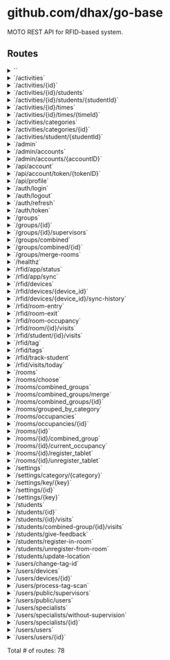 # github.com/dhax/go-base

MOTO REST API for RFID-based system.

## Routes

<details>
<summary>``</summary>

- [Recoverer]()
- [RequestID]()
- [github.com/dhax/go-base/api.New.Timeout.func3]()
- [github.com/dhax/go-base/api.New.NewStructuredLogger.RequestLogger.func7]()
- [github.com/dhax/go-base/api.New.SetContentType.func4]()
- ****
	- _GET_
		- [New.SPAHandler.func5]()

</details>
<details>
<summary>`/activities`</summary>

- [Recoverer]()
- [RequestID]()
- [github.com/dhax/go-base/api.New.Timeout.func3]()
- [github.com/dhax/go-base/api.New.NewStructuredLogger.RequestLogger.func7]()
- [github.com/dhax/go-base/api.New.SetContentType.func4]()
- **/activities**
	- ****
		- **/**
			- _POST_
				- [hax/go-base/api/activity.(*Resource).createActivityGroup-fm]()
			- _GET_
				- [hax/go-base/api/activity.(*Resource).listActivityGroups-fm]()

</details>
<details>
<summary>`/activities/{id}`</summary>

- [Recoverer]()
- [RequestID]()
- [github.com/dhax/go-base/api.New.Timeout.func3]()
- [github.com/dhax/go-base/api.New.NewStructuredLogger.RequestLogger.func7]()
- [github.com/dhax/go-base/api.New.SetContentType.func4]()
- **/activities**
	- ****
		- **/{id}**
			- **/**
				- _PUT_
					- [hax/go-base/api/activity.(*Resource).updateActivityGroup-fm]()
				- _DELETE_
					- [hax/go-base/api/activity.(*Resource).deleteActivityGroup-fm]()
				- _GET_
					- [hax/go-base/api/activity.(*Resource).getActivityGroup-fm]()

</details>
<details>
<summary>`/activities/{id}/students`</summary>

- [Recoverer]()
- [RequestID]()
- [github.com/dhax/go-base/api.New.Timeout.func3]()
- [github.com/dhax/go-base/api.New.NewStructuredLogger.RequestLogger.func7]()
- [github.com/dhax/go-base/api.New.SetContentType.func4]()
- **/activities**
	- ****
		- **/{id}**
			- **/students**
				- **/**
					- _GET_
						- [hax/go-base/api/activity.(*Resource).listEnrolledStudents-fm]()

</details>
<details>
<summary>`/activities/{id}/students/{studentId}`</summary>

- [Recoverer]()
- [RequestID]()
- [github.com/dhax/go-base/api.New.Timeout.func3]()
- [github.com/dhax/go-base/api.New.NewStructuredLogger.RequestLogger.func7]()
- [github.com/dhax/go-base/api.New.SetContentType.func4]()
- **/activities**
	- ****
		- **/{id}**
			- **/students**
				- **/{studentId}**
					- _DELETE_
						- [hax/go-base/api/activity.(*Resource).unenrollStudent-fm]()
					- _POST_
						- [hax/go-base/api/activity.(*Resource).enrollStudent-fm]()

</details>
<details>
<summary>`/activities/{id}/times`</summary>

- [Recoverer]()
- [RequestID]()
- [github.com/dhax/go-base/api.New.Timeout.func3]()
- [github.com/dhax/go-base/api.New.NewStructuredLogger.RequestLogger.func7]()
- [github.com/dhax/go-base/api.New.SetContentType.func4]()
- **/activities**
	- ****
		- **/{id}**
			- **/times**
				- **/**
					- _GET_
						- [hax/go-base/api/activity.(*Resource).listAgTimes-fm]()
					- _POST_
						- [hax/go-base/api/activity.(*Resource).createAgTime-fm]()

</details>
<details>
<summary>`/activities/{id}/times/{timeId}`</summary>

- [Recoverer]()
- [RequestID]()
- [github.com/dhax/go-base/api.New.Timeout.func3]()
- [github.com/dhax/go-base/api.New.NewStructuredLogger.RequestLogger.func7]()
- [github.com/dhax/go-base/api.New.SetContentType.func4]()
- **/activities**
	- ****
		- **/{id}**
			- **/times**
				- **/{timeId}**
					- **/**
						- _PUT_
							- [hax/go-base/api/activity.(*Resource).updateAgTime-fm]()
						- _DELETE_
							- [hax/go-base/api/activity.(*Resource).deleteAgTime-fm]()

</details>
<details>
<summary>`/activities/categories`</summary>

- [Recoverer]()
- [RequestID]()
- [github.com/dhax/go-base/api.New.Timeout.func3]()
- [github.com/dhax/go-base/api.New.NewStructuredLogger.RequestLogger.func7]()
- [github.com/dhax/go-base/api.New.SetContentType.func4]()
- **/activities**
	- **/categories**
		- **/**
			- _POST_
				- [hax/go-base/api/activity.(*Resource).createCategory-fm]()
			- _GET_
				- [hax/go-base/api/activity.(*Resource).listCategories-fm]()

</details>
<details>
<summary>`/activities/categories/{id}`</summary>

- [Recoverer]()
- [RequestID]()
- [github.com/dhax/go-base/api.New.Timeout.func3]()
- [github.com/dhax/go-base/api.New.NewStructuredLogger.RequestLogger.func7]()
- [github.com/dhax/go-base/api.New.SetContentType.func4]()
- **/activities**
	- **/categories**
		- **/{id}**
			- **/**
				- _PUT_
					- [hax/go-base/api/activity.(*Resource).updateCategory-fm]()
				- _DELETE_
					- [hax/go-base/api/activity.(*Resource).deleteCategory-fm]()
				- _GET_
					- [hax/go-base/api/activity.(*Resource).getCategory-fm]()

</details>
<details>
<summary>`/activities/student/{studentId}`</summary>

- [Recoverer]()
- [RequestID]()
- [github.com/dhax/go-base/api.New.Timeout.func3]()
- [github.com/dhax/go-base/api.New.NewStructuredLogger.RequestLogger.func7]()
- [github.com/dhax/go-base/api.New.SetContentType.func4]()
- **/activities**
	- **/student/{studentId}**
		- _GET_
			- [Authenticator]()
			- [hax/go-base/api/activity.(*Resource).listStudentAgs-fm]()

</details>
<details>
<summary>`/admin`</summary>

- [Recoverer]()
- [RequestID]()
- [github.com/dhax/go-base/api.New.Timeout.func3]()
- [github.com/dhax/go-base/api.New.NewStructuredLogger.RequestLogger.func7]()
- [github.com/dhax/go-base/api.New.SetContentType.func4]()
- **/admin**
	- [github.com/dhax/go-base/api/admin.(*API).Router.RequiresRole.func2]()
	- **/**
		- _GET_
			- [(*API).Router.func1]()

</details>
<details>
<summary>`/admin/accounts`</summary>

- [Recoverer]()
- [RequestID]()
- [github.com/dhax/go-base/api.New.Timeout.func3]()
- [github.com/dhax/go-base/api.New.NewStructuredLogger.RequestLogger.func7]()
- [github.com/dhax/go-base/api.New.SetContentType.func4]()
- **/admin**
	- [github.com/dhax/go-base/api/admin.(*API).Router.RequiresRole.func2]()
	- **/accounts**
		- **/**
			- _GET_
				- [hax/go-base/api/admin.(*AccountResource).list-fm]()
			- _POST_
				- [hax/go-base/api/admin.(*AccountResource).create-fm]()

</details>
<details>
<summary>`/admin/accounts/{accountID}`</summary>

- [Recoverer]()
- [RequestID]()
- [github.com/dhax/go-base/api.New.Timeout.func3]()
- [github.com/dhax/go-base/api.New.NewStructuredLogger.RequestLogger.func7]()
- [github.com/dhax/go-base/api.New.SetContentType.func4]()
- **/admin**
	- [github.com/dhax/go-base/api/admin.(*API).Router.RequiresRole.func2]()
	- **/accounts**
		- **/{accountID}**
			- [hax/go-base/api/admin.(*AccountResource).accountCtx-fm]()
			- **/**
				- _GET_
					- [hax/go-base/api/admin.(*AccountResource).get-fm]()
				- _PUT_
					- [hax/go-base/api/admin.(*AccountResource).update-fm]()
				- _DELETE_
					- [hax/go-base/api/admin.(*AccountResource).delete-fm]()

</details>
<details>
<summary>`/api/account`</summary>

- [Recoverer]()
- [RequestID]()
- [github.com/dhax/go-base/api.New.Timeout.func3]()
- [github.com/dhax/go-base/api.New.NewStructuredLogger.RequestLogger.func7]()
- [github.com/dhax/go-base/api.New.SetContentType.func4]()
- **/api**
	- **/account**
		- [hax/go-base/api/app.(*AccountResource).accountCtx-fm]()
		- **/**
			- _PUT_
				- [hax/go-base/api/app.(*AccountResource).update-fm]()
			- _DELETE_
				- [hax/go-base/api/app.(*AccountResource).delete-fm]()
			- _GET_
				- [hax/go-base/api/app.(*AccountResource).get-fm]()

</details>
<details>
<summary>`/api/account/token/{tokenID}`</summary>

- [Recoverer]()
- [RequestID]()
- [github.com/dhax/go-base/api.New.Timeout.func3]()
- [github.com/dhax/go-base/api.New.NewStructuredLogger.RequestLogger.func7]()
- [github.com/dhax/go-base/api.New.SetContentType.func4]()
- **/api**
	- **/account**
		- [hax/go-base/api/app.(*AccountResource).accountCtx-fm]()
		- **/token/{tokenID}**
			- **/**
				- _DELETE_
					- [hax/go-base/api/app.(*AccountResource).deleteToken-fm]()
				- _PUT_
					- [hax/go-base/api/app.(*AccountResource).updateToken-fm]()

</details>
<details>
<summary>`/api/profile`</summary>

- [Recoverer]()
- [RequestID]()
- [github.com/dhax/go-base/api.New.Timeout.func3]()
- [github.com/dhax/go-base/api.New.NewStructuredLogger.RequestLogger.func7]()
- [github.com/dhax/go-base/api.New.SetContentType.func4]()
- **/api**
	- **/profile**
		- [hax/go-base/api/app.(*ProfileResource).profileCtx-fm]()
		- **/**
			- _GET_
				- [hax/go-base/api/app.(*ProfileResource).get-fm]()
			- _PUT_
				- [hax/go-base/api/app.(*ProfileResource).update-fm]()

</details>
<details>
<summary>`/auth/login`</summary>

- [Recoverer]()
- [RequestID]()
- [github.com/dhax/go-base/api.New.Timeout.func3]()
- [github.com/dhax/go-base/api.New.NewStructuredLogger.RequestLogger.func7]()
- [github.com/dhax/go-base/api.New.SetContentType.func4]()
- **/auth**
	- [github.com/dhax/go-base/auth/pwdless.(*Resource).Router.SetContentType.func2]()
	- **/login**
		- _POST_
			- [hax/go-base/auth/pwdless.(*Resource).login-fm]()

</details>
<details>
<summary>`/auth/logout`</summary>

- [Recoverer]()
- [RequestID]()
- [github.com/dhax/go-base/api.New.Timeout.func3]()
- [github.com/dhax/go-base/api.New.NewStructuredLogger.RequestLogger.func7]()
- [github.com/dhax/go-base/api.New.SetContentType.func4]()
- **/auth**
	- [github.com/dhax/go-base/auth/pwdless.(*Resource).Router.SetContentType.func2]()
	- **/logout**
		- _POST_
			- [github.com/dhax/go-base/auth/pwdless.(*Resource).Router.func1.(*TokenAuth).Verifier.Verifier.Verify.1]()
			- [AuthenticateRefreshJWT]()
			- [hax/go-base/auth/pwdless.(*Resource).logout-fm]()

</details>
<details>
<summary>`/auth/refresh`</summary>

- [Recoverer]()
- [RequestID]()
- [github.com/dhax/go-base/api.New.Timeout.func3]()
- [github.com/dhax/go-base/api.New.NewStructuredLogger.RequestLogger.func7]()
- [github.com/dhax/go-base/api.New.SetContentType.func4]()
- **/auth**
	- [github.com/dhax/go-base/auth/pwdless.(*Resource).Router.SetContentType.func2]()
	- **/refresh**
		- _POST_
			- [github.com/dhax/go-base/auth/pwdless.(*Resource).Router.func1.(*TokenAuth).Verifier.Verifier.Verify.1]()
			- [AuthenticateRefreshJWT]()
			- [hax/go-base/auth/pwdless.(*Resource).refresh-fm]()

</details>
<details>
<summary>`/auth/token`</summary>

- [Recoverer]()
- [RequestID]()
- [github.com/dhax/go-base/api.New.Timeout.func3]()
- [github.com/dhax/go-base/api.New.NewStructuredLogger.RequestLogger.func7]()
- [github.com/dhax/go-base/api.New.SetContentType.func4]()
- **/auth**
	- [github.com/dhax/go-base/auth/pwdless.(*Resource).Router.SetContentType.func2]()
	- **/token**
		- _POST_
			- [hax/go-base/auth/pwdless.(*Resource).token-fm]()

</details>
<details>
<summary>`/groups`</summary>

- [Recoverer]()
- [RequestID]()
- [github.com/dhax/go-base/api.New.Timeout.func3]()
- [github.com/dhax/go-base/api.New.NewStructuredLogger.RequestLogger.func7]()
- [github.com/dhax/go-base/api.New.SetContentType.func4]()
- **/groups**
	- ****
		- **/**
			- _GET_
				- [hax/go-base/api/group.(*Resource).listGroups-fm]()
			- _POST_
				- [hax/go-base/api/group.(*Resource).createGroup-fm]()

</details>
<details>
<summary>`/groups/{id}`</summary>

- [Recoverer]()
- [RequestID]()
- [github.com/dhax/go-base/api.New.Timeout.func3]()
- [github.com/dhax/go-base/api.New.NewStructuredLogger.RequestLogger.func7]()
- [github.com/dhax/go-base/api.New.SetContentType.func4]()
- **/groups**
	- ****
		- **/{id}**
			- **/**
				- _PUT_
					- [hax/go-base/api/group.(*Resource).updateGroup-fm]()
				- _DELETE_
					- [hax/go-base/api/group.(*Resource).deleteGroup-fm]()
				- _GET_
					- [hax/go-base/api/group.(*Resource).getGroup-fm]()

</details>
<details>
<summary>`/groups/{id}/supervisors`</summary>

- [Recoverer]()
- [RequestID]()
- [github.com/dhax/go-base/api.New.Timeout.func3]()
- [github.com/dhax/go-base/api.New.NewStructuredLogger.RequestLogger.func7]()
- [github.com/dhax/go-base/api.New.SetContentType.func4]()
- **/groups**
	- ****
		- **/{id}**
			- **/supervisors**
				- _POST_
					- [hax/go-base/api/group.(*Resource).updateGroupSupervisors-fm]()

</details>
<details>
<summary>`/groups/combined`</summary>

- [Recoverer]()
- [RequestID]()
- [github.com/dhax/go-base/api.New.Timeout.func3]()
- [github.com/dhax/go-base/api.New.NewStructuredLogger.RequestLogger.func7]()
- [github.com/dhax/go-base/api.New.SetContentType.func4]()
- **/groups**
	- **/combined**
		- **/**
			- _GET_
				- [hax/go-base/api/group.(*Resource).listCombinedGroups-fm]()
			- _POST_
				- [hax/go-base/api/group.(*Resource).createCombinedGroup-fm]()

</details>
<details>
<summary>`/groups/combined/{id}`</summary>

- [Recoverer]()
- [RequestID]()
- [github.com/dhax/go-base/api.New.Timeout.func3]()
- [github.com/dhax/go-base/api.New.NewStructuredLogger.RequestLogger.func7]()
- [github.com/dhax/go-base/api.New.SetContentType.func4]()
- **/groups**
	- **/combined**
		- **/{id}**
			- **/**
				- _GET_
					- [hax/go-base/api/group.(*Resource).getCombinedGroup-fm]()

</details>
<details>
<summary>`/groups/merge-rooms`</summary>

- [Recoverer]()
- [RequestID]()
- [github.com/dhax/go-base/api.New.Timeout.func3]()
- [github.com/dhax/go-base/api.New.NewStructuredLogger.RequestLogger.func7]()
- [github.com/dhax/go-base/api.New.SetContentType.func4]()
- **/groups**
	- **/merge-rooms**
		- _POST_
			- [Authenticator]()
			- [hax/go-base/api/group.(*Resource).mergeRooms-fm]()

</details>
<details>
<summary>`/healthz`</summary>

- [Recoverer]()
- [RequestID]()
- [github.com/dhax/go-base/api.New.Timeout.func3]()
- [github.com/dhax/go-base/api.New.NewStructuredLogger.RequestLogger.func7]()
- [github.com/dhax/go-base/api.New.SetContentType.func4]()
- **/healthz**
	- _GET_
		- [New.func2]()

</details>
<details>
<summary>`/rfid/app/status`</summary>

- [Recoverer]()
- [RequestID]()
- [github.com/dhax/go-base/api.New.Timeout.func3]()
- [github.com/dhax/go-base/api.New.NewStructuredLogger.RequestLogger.func7]()
- [github.com/dhax/go-base/api.New.SetContentType.func4]()
- **/rfid**
	- **/app/status**
		- _GET_
			- [hax/go-base/api/rfid.(*API).handleTauriStatus-fm]()

</details>
<details>
<summary>`/rfid/app/sync`</summary>

- [Recoverer]()
- [RequestID]()
- [github.com/dhax/go-base/api.New.Timeout.func3]()
- [github.com/dhax/go-base/api.New.NewStructuredLogger.RequestLogger.func7]()
- [github.com/dhax/go-base/api.New.SetContentType.func4]()
- **/rfid**
	- **/app/sync**
		- _POST_
			- [hax/go-base/api/rfid.(*API).apiKeyAuthMiddleware-fm]()
			- [hax/go-base/api/rfid.(*API).handleTauriSync-fm]()

</details>
<details>
<summary>`/rfid/devices`</summary>

- [Recoverer]()
- [RequestID]()
- [github.com/dhax/go-base/api.New.Timeout.func3]()
- [github.com/dhax/go-base/api.New.NewStructuredLogger.RequestLogger.func7]()
- [github.com/dhax/go-base/api.New.SetContentType.func4]()
- **/rfid**
	- **/devices**
		- **/**
			- _GET_
				- [hax/go-base/api/rfid.(*API).handleListDevices-fm]()

</details>
<details>
<summary>`/rfid/devices/{device_id}`</summary>

- [Recoverer]()
- [RequestID]()
- [github.com/dhax/go-base/api.New.Timeout.func3]()
- [github.com/dhax/go-base/api.New.NewStructuredLogger.RequestLogger.func7]()
- [github.com/dhax/go-base/api.New.SetContentType.func4]()
- **/rfid**
	- **/devices**
		- **/{device_id}**
			- _GET_
				- [hax/go-base/api/rfid.(*API).handleGetDevice-fm]()
			- _PUT_
				- [hax/go-base/api/rfid.(*API).handleUpdateDevice-fm]()

</details>
<details>
<summary>`/rfid/devices/{device_id}/sync-history`</summary>

- [Recoverer]()
- [RequestID]()
- [github.com/dhax/go-base/api.New.Timeout.func3]()
- [github.com/dhax/go-base/api.New.NewStructuredLogger.RequestLogger.func7]()
- [github.com/dhax/go-base/api.New.SetContentType.func4]()
- **/rfid**
	- **/devices**
		- **/{device_id}/sync-history**
			- _GET_
				- [hax/go-base/api/rfid.(*API).handleGetDeviceSyncHistory-fm]()

</details>
<details>
<summary>`/rfid/room-entry`</summary>

- [Recoverer]()
- [RequestID]()
- [github.com/dhax/go-base/api.New.Timeout.func3]()
- [github.com/dhax/go-base/api.New.NewStructuredLogger.RequestLogger.func7]()
- [github.com/dhax/go-base/api.New.SetContentType.func4]()
- **/rfid**
	- **/room-entry**
		- _POST_
			- [hax/go-base/api/rfid.(*API).apiKeyAuthMiddleware-fm]()
			- [hax/go-base/api/rfid.(*API).handleRoomEntry-fm]()

</details>
<details>
<summary>`/rfid/room-exit`</summary>

- [Recoverer]()
- [RequestID]()
- [github.com/dhax/go-base/api.New.Timeout.func3]()
- [github.com/dhax/go-base/api.New.NewStructuredLogger.RequestLogger.func7]()
- [github.com/dhax/go-base/api.New.SetContentType.func4]()
- **/rfid**
	- **/room-exit**
		- _POST_
			- [hax/go-base/api/rfid.(*API).apiKeyAuthMiddleware-fm]()
			- [hax/go-base/api/rfid.(*API).handleRoomExit-fm]()

</details>
<details>
<summary>`/rfid/room-occupancy`</summary>

- [Recoverer]()
- [RequestID]()
- [github.com/dhax/go-base/api.New.Timeout.func3]()
- [github.com/dhax/go-base/api.New.NewStructuredLogger.RequestLogger.func7]()
- [github.com/dhax/go-base/api.New.SetContentType.func4]()
- **/rfid**
	- **/room-occupancy**
		- _GET_
			- [hax/go-base/api/rfid.(*API).apiKeyAuthMiddleware-fm]()
			- [hax/go-base/api/rfid.(*API).handleGetRoomOccupancy-fm]()

</details>
<details>
<summary>`/rfid/room/{id}/visits`</summary>

- [Recoverer]()
- [RequestID]()
- [github.com/dhax/go-base/api.New.Timeout.func3]()
- [github.com/dhax/go-base/api.New.NewStructuredLogger.RequestLogger.func7]()
- [github.com/dhax/go-base/api.New.SetContentType.func4]()
- **/rfid**
	- **/room/{id}/visits**
		- _GET_
			- [hax/go-base/api/rfid.(*API).apiKeyAuthMiddleware-fm]()
			- [hax/go-base/api/rfid.(*API).handleGetRoomVisits-fm]()

</details>
<details>
<summary>`/rfid/student/{id}/visits`</summary>

- [Recoverer]()
- [RequestID]()
- [github.com/dhax/go-base/api.New.Timeout.func3]()
- [github.com/dhax/go-base/api.New.NewStructuredLogger.RequestLogger.func7]()
- [github.com/dhax/go-base/api.New.SetContentType.func4]()
- **/rfid**
	- **/student/{id}/visits**
		- _GET_
			- [hax/go-base/api/rfid.(*API).apiKeyAuthMiddleware-fm]()
			- [hax/go-base/api/rfid.(*API).handleGetStudentVisits-fm]()

</details>
<details>
<summary>`/rfid/tag`</summary>

- [Recoverer]()
- [RequestID]()
- [github.com/dhax/go-base/api.New.Timeout.func3]()
- [github.com/dhax/go-base/api.New.NewStructuredLogger.RequestLogger.func7]()
- [github.com/dhax/go-base/api.New.SetContentType.func4]()
- **/rfid**
	- **/tag**
		- _POST_
			- [hax/go-base/api/rfid.(*API).apiKeyAuthMiddleware-fm]()
			- [hax/go-base/api/rfid.(*API).handleTagRead-fm]()

</details>
<details>
<summary>`/rfid/tags`</summary>

- [Recoverer]()
- [RequestID]()
- [github.com/dhax/go-base/api.New.Timeout.func3]()
- [github.com/dhax/go-base/api.New.NewStructuredLogger.RequestLogger.func7]()
- [github.com/dhax/go-base/api.New.SetContentType.func4]()
- **/rfid**
	- **/tags**
		- _GET_
			- [hax/go-base/api/rfid.(*API).apiKeyAuthMiddleware-fm]()
			- [hax/go-base/api/rfid.(*API).handleGetAllTags-fm]()

</details>
<details>
<summary>`/rfid/track-student`</summary>

- [Recoverer]()
- [RequestID]()
- [github.com/dhax/go-base/api.New.Timeout.func3]()
- [github.com/dhax/go-base/api.New.NewStructuredLogger.RequestLogger.func7]()
- [github.com/dhax/go-base/api.New.SetContentType.func4]()
- **/rfid**
	- **/track-student**
		- _POST_
			- [hax/go-base/api/rfid.(*API).apiKeyAuthMiddleware-fm]()
			- [hax/go-base/api/rfid.(*API).handleStudentTracking-fm]()

</details>
<details>
<summary>`/rfid/visits/today`</summary>

- [Recoverer]()
- [RequestID]()
- [github.com/dhax/go-base/api.New.Timeout.func3]()
- [github.com/dhax/go-base/api.New.NewStructuredLogger.RequestLogger.func7]()
- [github.com/dhax/go-base/api.New.SetContentType.func4]()
- **/rfid**
	- **/visits/today**
		- _GET_
			- [hax/go-base/api/rfid.(*API).apiKeyAuthMiddleware-fm]()
			- [hax/go-base/api/rfid.(*API).handleGetTodayVisits-fm]()

</details>
<details>
<summary>`/rooms`</summary>

- [Recoverer]()
- [RequestID]()
- [github.com/dhax/go-base/api.New.Timeout.func3]()
- [github.com/dhax/go-base/api.New.NewStructuredLogger.RequestLogger.func7]()
- [github.com/dhax/go-base/api.New.SetContentType.func4]()
- **/rooms**
	- **/**
		- _POST_
			- [hax/go-base/api/room.(*API).handleCreateRoom-fm]()
		- _GET_
			- [hax/go-base/api/room.(*API).handleGetRooms-fm]()

</details>
<details>
<summary>`/rooms/choose`</summary>

- [Recoverer]()
- [RequestID]()
- [github.com/dhax/go-base/api.New.Timeout.func3]()
- [github.com/dhax/go-base/api.New.NewStructuredLogger.RequestLogger.func7]()
- [github.com/dhax/go-base/api.New.SetContentType.func4]()
- **/rooms**
	- **/choose**
		- _GET_
			- [hax/go-base/api/room.(*API).handleGetRoomsForSelection-fm]()

</details>
<details>
<summary>`/rooms/combined_groups`</summary>

- [Recoverer]()
- [RequestID]()
- [github.com/dhax/go-base/api.New.Timeout.func3]()
- [github.com/dhax/go-base/api.New.NewStructuredLogger.RequestLogger.func7]()
- [github.com/dhax/go-base/api.New.SetContentType.func4]()
- **/rooms**
	- **/combined_groups**
		- **/**
			- _GET_
				- [hax/go-base/api/room.(*API).handleGetActiveCombinedGroups-fm]()

</details>
<details>
<summary>`/rooms/combined_groups/merge`</summary>

- [Recoverer]()
- [RequestID]()
- [github.com/dhax/go-base/api.New.Timeout.func3]()
- [github.com/dhax/go-base/api.New.NewStructuredLogger.RequestLogger.func7]()
- [github.com/dhax/go-base/api.New.SetContentType.func4]()
- **/rooms**
	- **/combined_groups**
		- **/merge**
			- _POST_
				- [hax/go-base/api/room.(*API).handleMergeRooms-fm]()

</details>
<details>
<summary>`/rooms/combined_groups/{id}`</summary>

- [Recoverer]()
- [RequestID]()
- [github.com/dhax/go-base/api.New.Timeout.func3]()
- [github.com/dhax/go-base/api.New.NewStructuredLogger.RequestLogger.func7]()
- [github.com/dhax/go-base/api.New.SetContentType.func4]()
- **/rooms**
	- **/combined_groups**
		- **/{id}**
			- _DELETE_
				- [hax/go-base/api/room.(*API).handleDeactivateCombinedGroup-fm]()

</details>
<details>
<summary>`/rooms/grouped_by_category`</summary>

- [Recoverer]()
- [RequestID]()
- [github.com/dhax/go-base/api.New.Timeout.func3]()
- [github.com/dhax/go-base/api.New.NewStructuredLogger.RequestLogger.func7]()
- [github.com/dhax/go-base/api.New.SetContentType.func4]()
- **/rooms**
	- **/grouped_by_category**
		- _GET_
			- [hax/go-base/api/room.(*API).handleGetRoomsGroupedByCategory-fm]()

</details>
<details>
<summary>`/rooms/occupancies`</summary>

- [Recoverer]()
- [RequestID]()
- [github.com/dhax/go-base/api.New.Timeout.func3]()
- [github.com/dhax/go-base/api.New.NewStructuredLogger.RequestLogger.func7]()
- [github.com/dhax/go-base/api.New.SetContentType.func4]()
- **/rooms**
	- **/occupancies**
		- **/**
			- _GET_
				- [hax/go-base/api/room.(*API).handleGetAllRoomOccupancies-fm]()

</details>
<details>
<summary>`/rooms/occupancies/{id}`</summary>

- [Recoverer]()
- [RequestID]()
- [github.com/dhax/go-base/api.New.Timeout.func3]()
- [github.com/dhax/go-base/api.New.NewStructuredLogger.RequestLogger.func7]()
- [github.com/dhax/go-base/api.New.SetContentType.func4]()
- **/rooms**
	- **/occupancies**
		- **/{id}**
			- _GET_
				- [hax/go-base/api/room.(*API).handleGetRoomOccupancyByID-fm]()

</details>
<details>
<summary>`/rooms/{id}`</summary>

- [Recoverer]()
- [RequestID]()
- [github.com/dhax/go-base/api.New.Timeout.func3]()
- [github.com/dhax/go-base/api.New.NewStructuredLogger.RequestLogger.func7]()
- [github.com/dhax/go-base/api.New.SetContentType.func4]()
- **/rooms**
	- **/{id}**
		- _GET_
			- [hax/go-base/api/room.(*API).handleGetRoomByID-fm]()
		- _PUT_
			- [hax/go-base/api/room.(*API).handleUpdateRoom-fm]()
		- _DELETE_
			- [hax/go-base/api/room.(*API).handleDeleteRoom-fm]()

</details>
<details>
<summary>`/rooms/{id}/combined_group`</summary>

- [Recoverer]()
- [RequestID]()
- [github.com/dhax/go-base/api.New.Timeout.func3]()
- [github.com/dhax/go-base/api.New.NewStructuredLogger.RequestLogger.func7]()
- [github.com/dhax/go-base/api.New.SetContentType.func4]()
- **/rooms**
	- **/{id}/combined_group**
		- _GET_
			- [hax/go-base/api/room.(*API).handleGetCombinedGroupForRoom-fm]()

</details>
<details>
<summary>`/rooms/{id}/current_occupancy`</summary>

- [Recoverer]()
- [RequestID]()
- [github.com/dhax/go-base/api.New.Timeout.func3]()
- [github.com/dhax/go-base/api.New.NewStructuredLogger.RequestLogger.func7]()
- [github.com/dhax/go-base/api.New.SetContentType.func4]()
- **/rooms**
	- **/{id}/current_occupancy**
		- _GET_
			- [hax/go-base/api/room.(*API).handleGetCurrentRoomOccupancy-fm]()

</details>
<details>
<summary>`/rooms/{id}/register_tablet`</summary>

- [Recoverer]()
- [RequestID]()
- [github.com/dhax/go-base/api.New.Timeout.func3]()
- [github.com/dhax/go-base/api.New.NewStructuredLogger.RequestLogger.func7]()
- [github.com/dhax/go-base/api.New.SetContentType.func4]()
- **/rooms**
	- **/{id}/register_tablet**
		- _POST_
			- [hax/go-base/api/room.(*API).handleRegisterTablet-fm]()

</details>
<details>
<summary>`/rooms/{id}/unregister_tablet`</summary>

- [Recoverer]()
- [RequestID]()
- [github.com/dhax/go-base/api.New.Timeout.func3]()
- [github.com/dhax/go-base/api.New.NewStructuredLogger.RequestLogger.func7]()
- [github.com/dhax/go-base/api.New.SetContentType.func4]()
- **/rooms**
	- **/{id}/unregister_tablet**
		- _POST_
			- [hax/go-base/api/room.(*API).handleUnregisterTablet-fm]()

</details>
<details>
<summary>`/settings`</summary>

- [Recoverer]()
- [RequestID]()
- [github.com/dhax/go-base/api.New.Timeout.func3]()
- [github.com/dhax/go-base/api.New.NewStructuredLogger.RequestLogger.func7]()
- [github.com/dhax/go-base/api.New.SetContentType.func4]()
- **/settings**
	- **/**
		- _POST_
			- [hax/go-base/api/settings.(*Resource).Create-fm]()
		- _GET_
			- [hax/go-base/api/settings.(*Resource).List-fm]()

</details>
<details>
<summary>`/settings/category/{category}`</summary>

- [Recoverer]()
- [RequestID]()
- [github.com/dhax/go-base/api.New.Timeout.func3]()
- [github.com/dhax/go-base/api.New.NewStructuredLogger.RequestLogger.func7]()
- [github.com/dhax/go-base/api.New.SetContentType.func4]()
- **/settings**
	- **/category/{category}**
		- _GET_
			- [hax/go-base/api/settings.(*Resource).GetByCategory-fm]()

</details>
<details>
<summary>`/settings/key/{key}`</summary>

- [Recoverer]()
- [RequestID]()
- [github.com/dhax/go-base/api.New.Timeout.func3]()
- [github.com/dhax/go-base/api.New.NewStructuredLogger.RequestLogger.func7]()
- [github.com/dhax/go-base/api.New.SetContentType.func4]()
- **/settings**
	- **/key/{key}**
		- _GET_
			- [hax/go-base/api/settings.(*Resource).GetByKey-fm]()

</details>
<details>
<summary>`/settings/{id}`</summary>

- [Recoverer]()
- [RequestID]()
- [github.com/dhax/go-base/api.New.Timeout.func3]()
- [github.com/dhax/go-base/api.New.NewStructuredLogger.RequestLogger.func7]()
- [github.com/dhax/go-base/api.New.SetContentType.func4]()
- **/settings**
	- **/{id}**
		- _PUT_
			- [hax/go-base/api/settings.(*Resource).Update-fm]()
		- _DELETE_
			- [hax/go-base/api/settings.(*Resource).Delete-fm]()
		- _GET_
			- [hax/go-base/api/settings.(*Resource).Get-fm]()

</details>
<details>
<summary>`/settings/{key}`</summary>

- [Recoverer]()
- [RequestID]()
- [github.com/dhax/go-base/api.New.Timeout.func3]()
- [github.com/dhax/go-base/api.New.NewStructuredLogger.RequestLogger.func7]()
- [github.com/dhax/go-base/api.New.SetContentType.func4]()
- **/settings**
	- **/{key}**
		- _PATCH_
			- [hax/go-base/api/settings.(*Resource).UpdateByKey-fm]()

</details>
<details>
<summary>`/students`</summary>

- [Recoverer]()
- [RequestID]()
- [github.com/dhax/go-base/api.New.Timeout.func3]()
- [github.com/dhax/go-base/api.New.NewStructuredLogger.RequestLogger.func7]()
- [github.com/dhax/go-base/api.New.SetContentType.func4]()
- **/students**
	- ****
		- **/**
			- _GET_
				- [hax/go-base/api/student.(*Resource).listStudents-fm]()
			- _POST_
				- [hax/go-base/api/student.(*Resource).createStudent-fm]()

</details>
<details>
<summary>`/students/{id}`</summary>

- [Recoverer]()
- [RequestID]()
- [github.com/dhax/go-base/api.New.Timeout.func3]()
- [github.com/dhax/go-base/api.New.NewStructuredLogger.RequestLogger.func7]()
- [github.com/dhax/go-base/api.New.SetContentType.func4]()
- **/students**
	- ****
		- **/{id}**
			- **/**
				- _DELETE_
					- [hax/go-base/api/student.(*Resource).deleteStudent-fm]()
				- _GET_
					- [hax/go-base/api/student.(*Resource).getStudent-fm]()
				- _PUT_
					- [hax/go-base/api/student.(*Resource).updateStudent-fm]()

</details>
<details>
<summary>`/students/{id}/visits`</summary>

- [Recoverer]()
- [RequestID]()
- [github.com/dhax/go-base/api.New.Timeout.func3]()
- [github.com/dhax/go-base/api.New.NewStructuredLogger.RequestLogger.func7]()
- [github.com/dhax/go-base/api.New.SetContentType.func4]()
- **/students**
	- ****
		- **/{id}**
			- **/visits**
				- _GET_
					- [hax/go-base/api/student.(*Resource).getStudentVisits-fm]()

</details>
<details>
<summary>`/students/combined-group/{id}/visits`</summary>

- [Recoverer]()
- [RequestID]()
- [github.com/dhax/go-base/api.New.Timeout.func3]()
- [github.com/dhax/go-base/api.New.NewStructuredLogger.RequestLogger.func7]()
- [github.com/dhax/go-base/api.New.SetContentType.func4]()
- **/students**
	- **/combined-group/{id}/visits**
		- _GET_
			- [Authenticator]()
			- [hax/go-base/api/student.(*Resource).getCombinedGroupVisits-fm]()

</details>
<details>
<summary>`/students/give-feedback`</summary>

- [Recoverer]()
- [RequestID]()
- [github.com/dhax/go-base/api.New.Timeout.func3]()
- [github.com/dhax/go-base/api.New.NewStructuredLogger.RequestLogger.func7]()
- [github.com/dhax/go-base/api.New.SetContentType.func4]()
- **/students**
	- **/give-feedback**
		- _POST_
			- [Authenticator]()
			- [hax/go-base/api/student.(*Resource).giveFeedback-fm]()

</details>
<details>
<summary>`/students/register-in-room`</summary>

- [Recoverer]()
- [RequestID]()
- [github.com/dhax/go-base/api.New.Timeout.func3]()
- [github.com/dhax/go-base/api.New.NewStructuredLogger.RequestLogger.func7]()
- [github.com/dhax/go-base/api.New.SetContentType.func4]()
- **/students**
	- **/register-in-room**
		- _POST_
			- [Authenticator]()
			- [hax/go-base/api/student.(*Resource).registerStudentInRoom-fm]()

</details>
<details>
<summary>`/students/unregister-from-room`</summary>

- [Recoverer]()
- [RequestID]()
- [github.com/dhax/go-base/api.New.Timeout.func3]()
- [github.com/dhax/go-base/api.New.NewStructuredLogger.RequestLogger.func7]()
- [github.com/dhax/go-base/api.New.SetContentType.func4]()
- **/students**
	- **/unregister-from-room**
		- _POST_
			- [Authenticator]()
			- [hax/go-base/api/student.(*Resource).unregisterStudentFromRoom-fm]()

</details>
<details>
<summary>`/students/update-location`</summary>

- [Recoverer]()
- [RequestID]()
- [github.com/dhax/go-base/api.New.Timeout.func3]()
- [github.com/dhax/go-base/api.New.NewStructuredLogger.RequestLogger.func7]()
- [github.com/dhax/go-base/api.New.SetContentType.func4]()
- **/students**
	- **/update-location**
		- _POST_
			- [Authenticator]()
			- [hax/go-base/api/student.(*Resource).updateStudentLocation-fm]()

</details>
<details>
<summary>`/users/change-tag-id`</summary>

- [Recoverer]()
- [RequestID]()
- [github.com/dhax/go-base/api.New.Timeout.func3]()
- [github.com/dhax/go-base/api.New.NewStructuredLogger.RequestLogger.func7]()
- [github.com/dhax/go-base/api.New.SetContentType.func4]()
- **/users**
	- **/change-tag-id**
		- _POST_
			- [Authenticator]()
			- [github.com/dhax/go-base/api/user.(*Resource).Router.func2.RequiresRole.4]()
			- [hax/go-base/api/user.(*Resource).changeTagID-fm]()

</details>
<details>
<summary>`/users/devices`</summary>

- [Recoverer]()
- [RequestID]()
- [github.com/dhax/go-base/api.New.Timeout.func3]()
- [github.com/dhax/go-base/api.New.NewStructuredLogger.RequestLogger.func7]()
- [github.com/dhax/go-base/api.New.SetContentType.func4]()
- **/users**
	- **/devices**
		- **/**
			- _POST_
				- [hax/go-base/api/user.(*Resource).createDevice-fm]()

</details>
<details>
<summary>`/users/devices/{id}`</summary>

- [Recoverer]()
- [RequestID]()
- [github.com/dhax/go-base/api.New.Timeout.func3]()
- [github.com/dhax/go-base/api.New.NewStructuredLogger.RequestLogger.func7]()
- [github.com/dhax/go-base/api.New.SetContentType.func4]()
- **/users**
	- **/devices**
		- **/{id}**
			- **/**
				- _DELETE_
					- [hax/go-base/api/user.(*Resource).deleteDevice-fm]()
				- _GET_
					- [hax/go-base/api/user.(*Resource).getDevice-fm]()

</details>
<details>
<summary>`/users/process-tag-scan`</summary>

- [Recoverer]()
- [RequestID]()
- [github.com/dhax/go-base/api.New.Timeout.func3]()
- [github.com/dhax/go-base/api.New.NewStructuredLogger.RequestLogger.func7]()
- [github.com/dhax/go-base/api.New.SetContentType.func4]()
- **/users**
	- **/process-tag-scan**
		- _POST_
			- [Authenticator]()
			- [github.com/dhax/go-base/api/user.(*Resource).Router.func2.RequiresRole.4]()
			- [hax/go-base/api/user.(*Resource).processTagScan-fm]()

</details>
<details>
<summary>`/users/public/supervisors`</summary>

- [Recoverer]()
- [RequestID]()
- [github.com/dhax/go-base/api.New.Timeout.func3]()
- [github.com/dhax/go-base/api.New.NewStructuredLogger.RequestLogger.func7]()
- [github.com/dhax/go-base/api.New.SetContentType.func4]()
- **/users**
	- **/public**
		- **/supervisors**
			- _GET_
				- [hax/go-base/api/user.(*Resource).listSupervisorsPublic-fm]()

</details>
<details>
<summary>`/users/public/users`</summary>

- [Recoverer]()
- [RequestID]()
- [github.com/dhax/go-base/api.New.Timeout.func3]()
- [github.com/dhax/go-base/api.New.NewStructuredLogger.RequestLogger.func7]()
- [github.com/dhax/go-base/api.New.SetContentType.func4]()
- **/users**
	- **/public**
		- **/users**
			- _GET_
				- [hax/go-base/api/user.(*Resource).listUsersPublic-fm]()

</details>
<details>
<summary>`/users/specialists`</summary>

- [Recoverer]()
- [RequestID]()
- [github.com/dhax/go-base/api.New.Timeout.func3]()
- [github.com/dhax/go-base/api.New.NewStructuredLogger.RequestLogger.func7]()
- [github.com/dhax/go-base/api.New.SetContentType.func4]()
- **/users**
	- **/specialists**
		- **/**
			- _GET_
				- [hax/go-base/api/user.(*Resource).listSpecialists-fm]()
			- _POST_
				- [hax/go-base/api/user.(*Resource).createSpecialist-fm]()

</details>
<details>
<summary>`/users/specialists/without-supervision`</summary>

- [Recoverer]()
- [RequestID]()
- [github.com/dhax/go-base/api.New.Timeout.func3]()
- [github.com/dhax/go-base/api.New.NewStructuredLogger.RequestLogger.func7]()
- [github.com/dhax/go-base/api.New.SetContentType.func4]()
- **/users**
	- **/specialists**
		- **/without-supervision**
			- _GET_
				- [hax/go-base/api/user.(*Resource).listSpecialistsWithoutSupervision-fm]()

</details>
<details>
<summary>`/users/specialists/{id}`</summary>

- [Recoverer]()
- [RequestID]()
- [github.com/dhax/go-base/api.New.Timeout.func3]()
- [github.com/dhax/go-base/api.New.NewStructuredLogger.RequestLogger.func7]()
- [github.com/dhax/go-base/api.New.SetContentType.func4]()
- **/users**
	- **/specialists**
		- **/{id}**
			- **/**
				- _PUT_
					- [hax/go-base/api/user.(*Resource).updateSpecialist-fm]()
				- _DELETE_
					- [hax/go-base/api/user.(*Resource).deleteSpecialist-fm]()
				- _GET_
					- [hax/go-base/api/user.(*Resource).getSpecialist-fm]()

</details>
<details>
<summary>`/users/users`</summary>

- [Recoverer]()
- [RequestID]()
- [github.com/dhax/go-base/api.New.Timeout.func3]()
- [github.com/dhax/go-base/api.New.NewStructuredLogger.RequestLogger.func7]()
- [github.com/dhax/go-base/api.New.SetContentType.func4]()
- **/users**
	- **/users**
		- **/**
			- _POST_
				- [hax/go-base/api/user.(*Resource).createUser-fm]()
			- _GET_
				- [hax/go-base/api/user.(*Resource).listUsers-fm]()

</details>
<details>
<summary>`/users/users/{id}`</summary>

- [Recoverer]()
- [RequestID]()
- [github.com/dhax/go-base/api.New.Timeout.func3]()
- [github.com/dhax/go-base/api.New.NewStructuredLogger.RequestLogger.func7]()
- [github.com/dhax/go-base/api.New.SetContentType.func4]()
- **/users**
	- **/users**
		- **/{id}**
			- **/**
				- _PUT_
					- [hax/go-base/api/user.(*Resource).updateUser-fm]()
				- _DELETE_
					- [hax/go-base/api/user.(*Resource).deleteUser-fm]()
				- _GET_
					- [hax/go-base/api/user.(*Resource).getUser-fm]()

</details>

Total # of routes: 78
